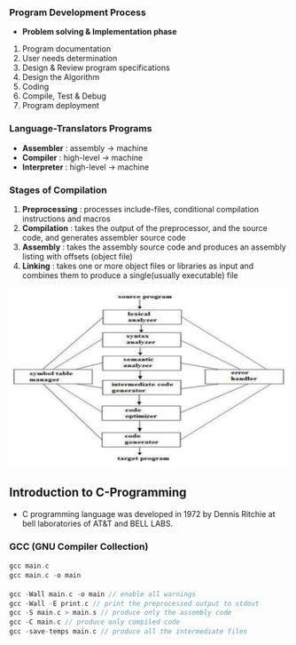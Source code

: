 ### Program Development Process
- **Problem solving & Implementation phase**
1. Program documentation
2. User needs determination
3. Design & Review program specifications
4. Design the Algorithm
5. Coding
6. Compile, Test & Debug
7. Program deployment

### Language-Translators Programs
- **Assembler** : assembly -> machine
- **Compiler** : high-level -> machine
- **Interpreter** : high-level -> machine

### Stages of Compilation
1. **Preprocessing** : processes include-files, conditional compilation instructions and macros
2. **Compilation** : takes the output of the preprocessor, and the source code, and generates assembler source code
3. **Assembly** : takes the assembly source code and produces an assembly listing with offsets (object file)
4. **Linking** : takes one or more object files or libraries as input and combines them to produce a single(usually executable) file

![Stages](images/program.png)

## Introduction to C-Programming
- C programming language was developed in 1972 by Dennis Ritchie at bell laboratories of AT&T and BELL LABS.
### GCC (GNU Compiler Collection)
```c
gcc main.c
gcc main.c -o main

gcc -Wall main.c -o main // enable all warnings
gcc -Wall -E print.c // print the preprocessed output to stdout
gcc -S main.c > main.s // produce only the assembly code
gcc -C main.c // produce only compiled code
gcc -save-temps main.c // produce all the intermediate files
```
